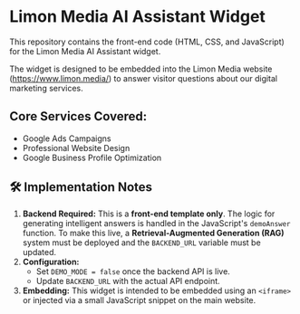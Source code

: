 # Limon Media AI Assistant Widget

This repository contains the front-end code (HTML, CSS, and JavaScript) for the Limon Media AI Assistant widget.

The widget is designed to be embedded into the Limon Media website (https://www.limon.media/) to answer visitor questions about our digital marketing services.

## Core Services Covered:
- Google Ads Campaigns
- Professional Website Design
- Google Business Profile Optimization

## 🛠️ Implementation Notes

1.  **Backend Required:** This is a **front-end template only**. The logic for generating intelligent answers is handled in the JavaScript's `demoAnswer` function. To make this live, a **Retrieval-Augmented Generation (RAG)** system must be deployed and the `BACKEND_URL` variable must be updated.
2.  **Configuration:**
    * Set `DEMO_MODE = false` once the backend API is live.
    * Update `BACKEND_URL` with the actual API endpoint.
3.  **Embedding:** This widget is intended to be embedded using an `<iframe>` or injected via a small JavaScript snippet on the main website.
